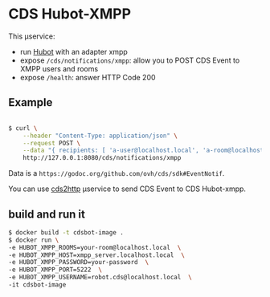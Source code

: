 # CDS Hubot-XMPP

This µservice:
- run [Hubot](https://hubot.github.com/) with an adapter xmpp
- expose `/cds/notifications/xmpp`: allow you to POST CDS Event to XMPP users and rooms
- expose `/health`: answer HTTP Code 200

## Example

```bash

$ curl \
    --header "Content-Type: application/json" \
    --request POST \
    --data "{ recipients: [ 'a-user@localhost.local', 'a-room@localhost.local'], subject: 'title', body: 'message' }" \
    http://127.0.0.1:8080/cds/notifications/xmpp

```

Data is a `https://godoc.org/github.com/ovh/cds/sdk#EventNotif`.

You can use [cds2http](https://github.com/ovh/cds/tree/master/contrib/uservices/cds2http) µservice to send CDS Event to CDS Hubot-xmpp.


## build and run it

```bash
$ docker build -t cdsbot-image .
$ docker run \
-e HUBOT_XMPP_ROOMS=your-room@localhost.local  \
-e HUBOT_XMPP_HOST=xmpp_server.localhost.local  \
-e HUBOT_XMPP_PASSWORD=your-password  \
-e HUBOT_XMPP_PORT=5222  \
-e HUBOT_XMPP_USERNAME=robot.cds@localhost.local  \
-it cdsbot-image
```